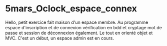 # 5mars_Oclock_espace_connex
Hello, petit exercice fait maison d'un espace membre. Au programme espace d'inscription et de connexion vérification en bdd et cryptage mot de passe et session de déconnexion également. Le tout en orienté objet et MVC. C'est un début, un espace admin est en cours.

